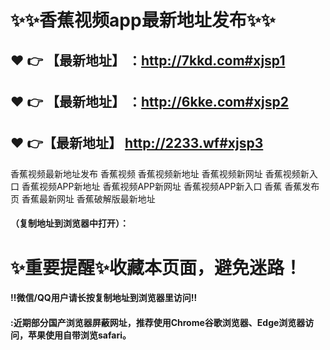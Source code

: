 # :sparkles::sparkles:香蕉视频app最新地址发布:sparkles::sparkles:

 :heart: :point_right: 【最新地址】 ：http://7kkd.com#xjsp1
 ------
 :heart: :point_right: 【最新地址】 ：http://6kke.com#xjsp2
 ------
 :heart: :point_right:【最新地址】  http://2233.wf#xjsp3
 ------
香蕉视频最新地址发布 香蕉视频 香蕉视频新地址 香蕉视频新网址 香蕉视频新入口 香蕉视频APP新地址 香蕉视频APP新网址 香蕉视频APP新入口 香蕉 香蕉发布页 香蕉最新网址 香蕉破解版最新地址

#### （复制地址到浏览器中打开）：
# :sparkles:重要提醒:sparkles:收藏本页面，避免迷路！
#### ‼️微信/QQ用户请长按复制地址到浏览器里访问‼
#### :近期部分国产浏览器屏蔽网址，推荐使用Chrome谷歌浏览器、Edge浏览器访问，苹果使用自带浏览safari。
